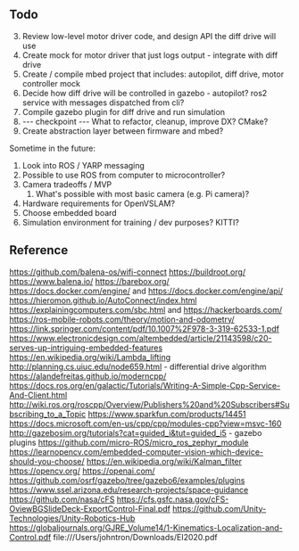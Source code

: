 ## Todo

3. Review low-level motor driver code, and design API the diff drive will use
4. Create mock for motor driver that just logs output - integrate with diff drive
5. Create / compile mbed project that includes: autopilot, diff drive, motor controller mock
6. Decide how diff drive will be controlled in gazebo - autopilot? ros2 service with messages dispatched from cli?
7. Compile gazebo plugin for diff drive and run simulation
8. --- checkpoint --- What to refactor, cleanup, improve DX? CMake?
9. Create abstraction layer between firmware and mbed?

Sometime in the future:

1. Look into ROS / YARP messaging
2. Possible to use ROS from computer to microcontroller?
3. Camera tradeoffs / MVP
   1. What's possible with most basic camera (e.g. Pi camera)?
4. Hardware requirements for OpenVSLAM?
5. Choose embedded board
6. Simulation environment for training / dev purposes? KITTI?

## Reference

https://github.com/balena-os/wifi-connect
https://buildroot.org/
https://www.balena.io/
https://barebox.org/
https://docs.docker.com/engine/ and https://docs.docker.com/engine/api/
https://hieromon.github.io/AutoConnect/index.html
https://explainingcomputers.com/sbc.html and https://hackerboards.com/
https://ros-mobile-robots.com/theory/motion-and-odometry/
https://link.springer.com/content/pdf/10.1007%2F978-3-319-62533-1.pdf
https://www.electronicdesign.com/altembedded/article/21143598/c20-serves-up-intriguing-embedded-features
https://en.wikipedia.org/wiki/Lambda_lifting
http://planning.cs.uiuc.edu/node659.html - differential drive algorithm
https://alandefreitas.github.io/moderncpp/
https://docs.ros.org/en/galactic/Tutorials/Writing-A-Simple-Cpp-Service-And-Client.html
http://wiki.ros.org/roscpp/Overview/Publishers%20and%20Subscribers#Subscribing_to_a_Topic
https://www.sparkfun.com/products/14451
https://docs.microsoft.com/en-us/cpp/cpp/modules-cpp?view=msvc-160
http://gazebosim.org/tutorials?cat=guided_i&tut=guided_i5 - gazebo plugins
https://github.com/micro-ROS/micro_ros_zephyr_module
https://learnopencv.com/embedded-computer-vision-which-device-should-you-choose/
https://en.wikipedia.org/wiki/Kalman_filter
https://opencv.org/
https://openai.com/
https://github.com/osrf/gazebo/tree/gazebo6/examples/plugins
https://www.ssel.arizona.edu/research-projects/space-guidance
https://github.com/nasa/cFS
https://cfs.gsfc.nasa.gov/cFS-OviewBGSlideDeck-ExportControl-Final.pdf
https://github.com/Unity-Technologies/Unity-Robotics-Hub
https://globaljournals.org/GJRE_Volume14/1-Kinematics-Localization-and-Control.pdf
file:///Users/johntron/Downloads/EI2020.pdf